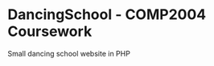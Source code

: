 DancingSchool - COMP2004 Coursework
====================================
Small dancing school website in PHP
